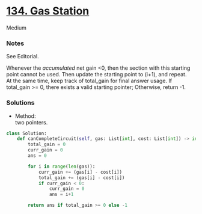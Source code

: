 # [134. Gas Station](https://github.com/suansuan0915/Leetcode/new/main)

Medium

### Notes

See Editorial.

Whenever the *accumulated* net gain <0, then the section with this starting point cannot be used. Then update the starting point to (i+1), and repeat.\
At the same time, keep track of total_gain for final answer usage. If total_gain >= 0, there exists a valid starting pointer; Otherwise, return -1.

### Solutions

- Method:\
  two pointers.
```python
class Solution:
    def canCompleteCircuit(self, gas: List[int], cost: List[int]) -> int:
        total_gain = 0
        curr_gain = 0
        ans = 0

        for i in range(len(gas)):
            curr_gain += (gas[i] - cost[i])
            total_gain += (gas[i] - cost[i])
            if curr_gain < 0:
                curr_gain = 0
                ans = i+1

        return ans if total_gain >= 0 else -1
```
